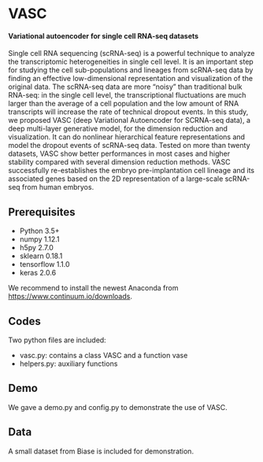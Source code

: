 # VASC
#### Variational autoencoder for single cell RNA-seq datasets

Single cell RNA sequencing (scRNA-seq) is a powerful technique to analyze the transcriptomic heterogeneities in single cell level. It is an important step for studying the cell sub-populations and lineages from scRNA-seq data by finding an effective low-dimensional representation and visualization of the original data. The scRNA-seq data are more “noisy” than traditional bulk RNA-seq: in the single cell level, the transcriptional fluctuations are much larger than the average of a cell population and the low amount of RNA transcripts will increase the rate of technical dropout events. In this study, we proposed VASC (deep Variational Autoencoder for SCRNA-seq data), a deep multi-layer generative model, for the dimension reduction and visualization. It can do nonlinear hierarchical feature representations and model the dropout events of scRNA-seq data. Tested on more than twenty datasets, VASC show better performances in most cases and higher stability compared with several dimension reduction methods. VASC successfully re-establishes the embryo pre-implantation cell lineage and its associated genes based on the 2D representation of a large-scale scRNA-seq from human embryos.

## Prerequisites
+ Python 3.5+
+ numpy 1.12.1
+ h5py 2.7.0
+ sklearn 0.18.1
+ tensorflow 1.1.0
+ keras 2.0.6

We recommend to install the newest Anaconda from https://www.continuum.io/downloads.

## Codes
Two python files are included:
- vasc.py: contains a class VASC and a function vase
- helpers.py: auxiliary functions

## Demo
We gave a demo.py and config.py to demonstrate the use of VASC.

## Data
A small dataset from Biase is included for demonstration.

